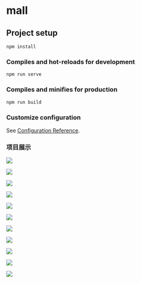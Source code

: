 # mall

## Project setup
```
npm install
```

### Compiles and hot-reloads for development
```
npm run serve
```

### Compiles and minifies for production
```
npm run build
```

### Customize configuration
See [Configuration Reference](https://cli.vuejs.org/config/).

### 项目展示

![](项目展示/1.png)

![](项目展示/2.png)

![](项目展示/3.png)

![](项目展示/4.png)

![](项目展示/5.png)

![](项目展示/6.png)

![](项目展示/7.png)

![](项目展示/8.png)

![](项目展示/9.png)

![](项目展示/10.png)

![](项目展示/11.png)
